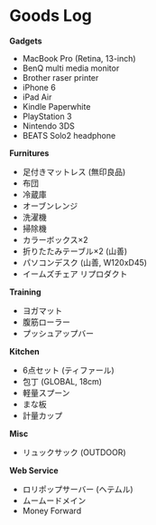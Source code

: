 # Goods Log

**Gadgets**
- MacBook Pro (Retina, 13-inch)
- BenQ multi media monitor
- Brother raser printer
- iPhone 6
- iPad Air
- Kindle Paperwhite
- PlayStation 3
- Nintendo 3DS
- BEATS Solo2 headphone

**Furnitures**
- 足付きマットレス (無印良品)
- 布団
- 冷蔵庫
- オーブンレンジ
- 洗濯機
- 掃除機
- カラーボックス×2
- 折りたたみテーブル×2 (山善)
- パソコンデスク (山善, W120xD45)
- イームズチェア リプロダクト

**Training**
- ヨガマット
- 腹筋ローラー
- プッシュアップバー

**Kitchen**
- 6点セット (ティファール)
- 包丁 (GLOBAL, 18cm)
- 軽量スプーン
- まな板
- 計量カップ

**Misc**
- リュックサック (OUTDOOR)

**Web Service**
- ロリポップサーバー (ヘテムル)
- ムームードメイン
- Money Forward
